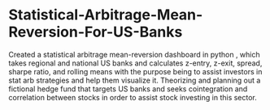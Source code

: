 # Statistical-Arbitrage-Mean-Reversion-For-US-Banks
Created a statistical arbitrage mean-reversion dashboard in python , which takes regional and national US banks and calculates z-entry, z-exit, spread, sharpe ratio, and rolling means with the purpose being to assist investors in stat arb strategies and help them visualize it. Theorizing and planning out a fictional hedge fund that targets US banks and seeks cointegration and correlation between stocks in order to assist stock investing in this sector. 
